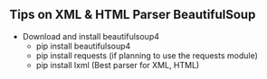 ## Tips on XML & HTML Parser BeautifulSoup

* Download and install beautifulsoup4
    * pip install beautifulsoup4
    * pip install requests (if planning to use the requests module)
    * pip install lxml (Best parser for XML, HTML)
    
    